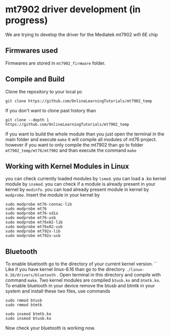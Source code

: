 # mt7902 driver development (in progress)
We are trying to develop the driver for the Mediatek mt7902 wifi 6E chip

## Firmwares used
Firmwares are stored in `mt7902_firmware` folder.

## Compile and Build
Clone the repository to your local pc
  ```
  git clone https://github.com/OnlineLearningTutorials/mt7902_temp
  ```
If you don't want to clone past history than 
  ```
  git clone --depth 1 https://github.com/OnlineLearningTutorials/mt7902_temp
  ```

If you want to build the whole module than you just open the terminal in the main folder and execute `make` it will compile all modules of mt76 project. however if you want to only compile the mt7902 than go to folder `mt7902_temp/mt76/mt7902` and than execute the command `make`


## Working with Kernel Modules in Linux
you can check currently loaded modules by `lsmod`. 
you can load a .ko kernel module by `insmod`. 
you can check if a module is already present in your kernel by `modinfo`. 
you can load already present module in kernel by `modprobe`. 
Insert the module in your kernel by 

    sudo modprobe mt76-connac-lib
    sudo modprobe mt76
    sudo modprobe mt76-sdio
    sudo modprobe mt76-usb
    sudo modprobe mt76x02-lib
    sudo modprobe mt76x02-usb
    sudo modprobe mt792x-lib
    sudo modprobe mt792x-usb



## Bluetooth
To enable bluetooth go to the directory of your current kernel version. ``
Like if you have kernel linux-6.16 than go to the directory `./linux-6.16/drivers/bluetooth` .
Open terminal in this directory and compile with command `make`.
Two kernel modules are compiled `btusb.ko` and `btmtk.ko`.
To enable bluetooth in your device remove the btusb and btmtk in your system and install these two files, use commands
```
sudo rmmod btusb 
sudo rmmod btmtk

sudo insmod btmtk.ko
sudo insmod btusb.ko

```
Now check your bluetooth is working now.